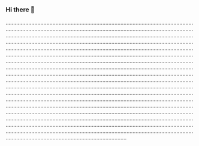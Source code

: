 ### Hi there 👋

........................................................................................................................................................................................................................................................................................................................................................................................................................................................................................................................................................................................................................................................................................................................................................................................................................................................................................................................................................................................................................................................................................................................................................................................................................................................................................................................................................................................................................................................................................................................................................................................................................................................................................................................................................................................................................................................................................................................................................................................................................................................................................................................................................................................................................................................................................................................................................................................................